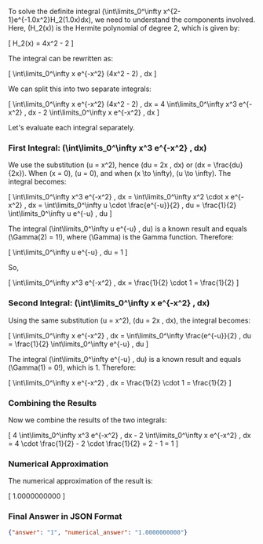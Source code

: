 To solve the definite integral \(\int\limits_0^\infty x^{2-1}e^{-1.0x^2}H_2(1.0x)dx\), we need to understand the components involved. Here, \(H_2(x)\) is the Hermite polynomial of degree 2, which is given by:

\[ H_2(x) = 4x^2 - 2 \]

The integral can be rewritten as:

\[ \int\limits_0^\infty x e^{-x^2} (4x^2 - 2) \, dx \]

We can split this into two separate integrals:

\[ \int\limits_0^\infty x e^{-x^2} (4x^2 - 2) \, dx = 4 \int\limits_0^\infty x^3 e^{-x^2} \, dx - 2 \int\limits_0^\infty x e^{-x^2} \, dx \]

Let's evaluate each integral separately.

### First Integral: \(\int\limits_0^\infty x^3 e^{-x^2} \, dx\)

We use the substitution \(u = x^2\), hence \(du = 2x \, dx\) or \(dx = \frac{du}{2x}\). When \(x = 0\), \(u = 0\), and when \(x \to \infty\), \(u \to \infty\). The integral becomes:

\[ \int\limits_0^\infty x^3 e^{-x^2} \, dx = \int\limits_0^\infty x^2 \cdot x e^{-x^2} \, dx = \int\limits_0^\infty u \cdot \frac{e^{-u}}{2} \, du = \frac{1}{2} \int\limits_0^\infty u e^{-u} \, du \]

The integral \(\int\limits_0^\infty u e^{-u} \, du\) is a known result and equals \(\Gamma(2) = 1!\), where \(\Gamma\) is the Gamma function. Therefore:

\[ \int\limits_0^\infty u e^{-u} \, du = 1 \]

So,

\[ \int\limits_0^\infty x^3 e^{-x^2} \, dx = \frac{1}{2} \cdot 1 = \frac{1}{2} \]

### Second Integral: \(\int\limits_0^\infty x e^{-x^2} \, dx\)

Using the same substitution \(u = x^2\), \(du = 2x \, dx\), the integral becomes:

\[ \int\limits_0^\infty x e^{-x^2} \, dx = \int\limits_0^\infty \frac{e^{-u}}{2} \, du = \frac{1}{2} \int\limits_0^\infty e^{-u} \, du \]

The integral \(\int\limits_0^\infty e^{-u} \, du\) is a known result and equals \(\Gamma(1) = 0!\), which is 1. Therefore:

\[ \int\limits_0^\infty x e^{-x^2} \, dx = \frac{1}{2} \cdot 1 = \frac{1}{2} \]

### Combining the Results

Now we combine the results of the two integrals:

\[ 4 \int\limits_0^\infty x^3 e^{-x^2} \, dx - 2 \int\limits_0^\infty x e^{-x^2} \, dx = 4 \cdot \frac{1}{2} - 2 \cdot \frac{1}{2} = 2 - 1 = 1 \]

### Numerical Approximation

The numerical approximation of the result is:

\[ 1.0000000000 \]

### Final Answer in JSON Format

```json
{"answer": "1", "numerical_answer": "1.0000000000"}
```